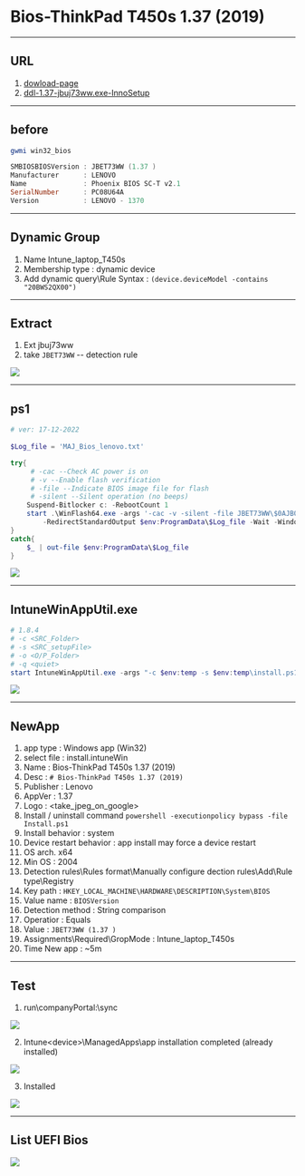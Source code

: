 # Bios-ThinkPad T450s 1.37 (2019)

---

## URL
1. [dowload-page](https://support.lenovo.com/ca/en/downloads/ds102109-bios-update-utility-bootable-cd-for-windows-10-64-bit-81-7-32-bit-64-bit-thinkpad-t450-t450s)
2. [ddl-1.37-jbuj73ww.exe-InnoSetup](https://download.lenovo.com/pccbbs/mobiles/jbuj73ww.exe)

---

## before
````ps1
gwmi win32_bios

SMBIOSBIOSVersion : JBET73WW (1.37 )
Manufacturer      : LENOVO
Name              : Phoenix BIOS SC-T v2.1
SerialNumber      : PC08U64A
Version           : LENOVO - 1370
````

---

## Dynamic Group
1. Name Intune_laptop_T450s
2. Membership type : dynamic device
3. Add dynamic query\Rule Syntax : `(device.deviceModel -contains "20BWS2QX00")`

---

## Extract
1. Ext jbuj73ww
2. take `JBET73WW` -- detection rule

[<img src="https://i.imgur.com/cWJjVdr.png">](https://i.imgur.com/cWJjVdr.png)

---

## ps1
````ps1
# ver: 17-12-2022
 
$Log_file = 'MAJ_Bios_lenovo.txt'

try{
     # -cac --Check AC power is on
     # -v --Enable flash verification
     # -file --Indicate BIOS image file for flash
     # -silent --Silent operation (no beeps)
    Suspend-Bitlocker c: -RebootCount 1
    start .\WinFlash64.exe -args '-cac -v -silent -file JBET73WW\$0AJB000.FL1' `
        -RedirectStandardOutput $env:ProgramData\$Log_file -Wait -WindowStyle Hidden
}
catch{
    $_ | out-file $env:ProgramData\$Log_file
}
````

[<img src="https://i.imgur.com/P0gIUL2.png">](https://i.imgur.com/P0gIUL2.png)

---

## IntuneWinAppUtil.exe
````ps1
# 1.8.4
# -c <SRC_Folder>
# -s <SRC_setupFile>
# -o <O/P_Folder>
# -q <quiet>
start IntuneWinAppUtil.exe -args "-c $env:temp -s $env:temp\install.ps1 -o $env:temp -q"
````

[<img src="https://i.imgur.com/np8CYff.png">](https://i.imgur.com/np8CYff.png)

---

## NewApp
1. app type : Windows app (Win32)
2. select file : install.intuneWin
3. Name : Bios-ThinkPad T450s 1.37 (2019)
4. Desc : `# Bios-ThinkPad T450s 1.37 (2019)`
5. Publisher : Lenovo
6. AppVer : 1.37
7. Logo : <take_jpeg_on_google>
8. Install / uninstall command `powershell -executionpolicy bypass -file Install.ps1`
9. Install behavior : system
10. Device restart  behavior : app install may force a device restart
11. OS arch. x64
12. Min OS : 2004
13. Detection rules\Rules format\Manually configure dection rules\Add\Rule type\Registry
14. Key path : `HKEY_LOCAL_MACHINE\HARDWARE\DESCRIPTION\System\BIOS`
15. Value name : `BIOSVersion`
16. Detection method : String comparison
17. Operatior : Equals
18. Value : `JBET73WW (1.37 )`
19. Assignments\Required\GropMode : Intune_laptop_T450s
20. Time New app : ~5m

---

## Test
1. run\companyPortal:\sync

[<img src="https://i.imgur.com/RZxU10l.png">](https://i.imgur.com/RZxU10l.png)

2. Intune\<device>\ManagedApps\app installation completed (already installed)

[<img src="https://i.imgur.com/5Ow0FY7.png">](https://i.imgur.com/5Ow0FY7.png)

3. Installed

[<img src="https://i.imgur.com/9EkhXD2.png">](https://i.imgur.com/9EkhXD2.png)

---

## List UEFI Bios

[<img src="https://i.imgur.com/EyE2XJu.png">](https://i.imgur.com/EyE2XJu.png)
